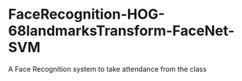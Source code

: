 # FaceRecognition-HOG-68landmarksTransform-FaceNet-SVM
A Face Recognition system to take attendance from the class
